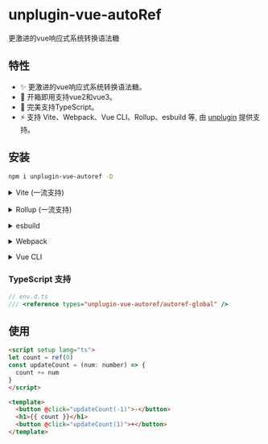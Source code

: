 # unplugin-vue-autoRef 

更激进的vue响应式系统转换语法糖

## 特性


- ✨ 更激进的vue响应式系统转换语法糖。
- 💚 开箱即用支持vue2和vue3。
- 🦾 完美支持TypeScript。
- ⚡️ 支持 Vite、Webpack、Vue CLI、Rollup、esbuild 等, 由 [unplugin](https://github.com/unjs/unplugin) 提供支持。

## 安装

```bash
npm i unplugin-vue-autoref -D
```

<details>
<summary>Vite (一流支持)</summary><br>

```ts
// vite.config.ts
import AutoRef from 'unplugin-vue-autoref/vite'
import Vue from '@vitejs/plugin-vue'

export default defineConfig({
  plugins: [AutoRef(), Vue({ reactivityTransform: true })],
})
```

<br></details>

<details>
<summary>Rollup (一流支持)</summary><br>

```ts
// rollup.config.js
import Vue from 'unplugin-vue/rollup'
import AutoRef from 'unplugin-vue-autoref/rollup'

export default {
  plugins: [AutoRef(), Vue({ reactivityTransform: true })], // 必须在vue插件之前!
}
```

<br></details>

<details>
<summary>esbuild</summary><br>

```ts
// esbuild.config.js
import { build } from 'esbuild'

build({
  plugins: [
    require('unplugin-vue-autoref/esbuild')(), // 必须在vue插件之前!
    require('unplugin-vue/esbuild')(),
  ],
})
```

<br></details>

<details>
<summary>Webpack</summary><br>

```ts
// webpack.config.js
module.exports = {
  /* ... */
  plugins: [
    require('unplugin-vue-autoref/webpack')(), // 必须在vue插件之前!
    require('unplugin-vue/webpack')(),
  ],
}
```

<br></details>

<details>
<summary>Vue CLI</summary><br>

```ts
// vue.config.js
module.exports = {
  configureWebpack: {
    plugins: [require('unplugin-vue-autoref/webpack')()],
  },
}
```

<br></details>

### TypeScript 支持

```ts
// env.d.ts
/// <reference types="unplugin-vue-autoref/autoref-global" />
```

## 使用

```html
<script setup lang="ts">
let count = ref(0)
const updateCount = (num: number) => {
  count += num
}
</script>

<template>
  <button @click="updateCount(-1)">-</button>
  <h1>{{ count }}</h1>
  <button @click="updateCount(1)">+</button>
</template>

```

